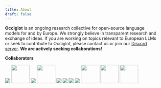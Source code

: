 ```yaml
---
title: About
draft: false
---
```


**Occiglot** is an ongoing research collective for open-source language models for and by Europe.
We strongly believe in transparent research and exchange of ideas. 
If you are working on topics relevant to European LLMs or seek to contribute to Occiglot, please contact us or join our [Discord server](https://discord.gg/wUpvYs4XvM). **We are actively seeking collaborations!**


**Collaborators**

<div class="collaborators">
<a href="https://www.dfki.de/"><img src="/logos/dfki.png"></a>
<a href="https://hessian.ai/"><img src="/logos/hessian-ai.png" style="height: 60px"></a>
<a href="https://www.tu-darmstadt.de/"><img src="/logos/tu-darmstadt.svg"></a>
<a href="https://commoncrawl.org/"><img src="/logos/commoncrawl.svg" style="height: 60px"></a>
<a href="https://www.ontocord.ai/"><img src="/logos/ontocord.jpg"></a>
<a href="https://huggingface.co/PleIAs"><img src="/logos/pleais.svg"></a>
<a href="https://www.eleuther.ai/"><img src="/logos/eleutherai.png"></a>
<a href="https://huggingface.co/DiscoResearch"><img src="/logos/discoresearch.webp"></a>
<a href="https://www.bsc.es"><img src="/logos/bsc.png"  style="height: 60px"></a>
<!-- <a href="https://nlp.uniroma1.it/"><img src="/logos/sapienza.png"></a> -->
<a href="https://www.european-language-grid.eu"><img src="/logos/elg.png"  style="height: 60px"></a>
<a href="https://european-language-equality.eu"><img src="/logos/ele.png"  style="height: 60px"></a>
</div>
